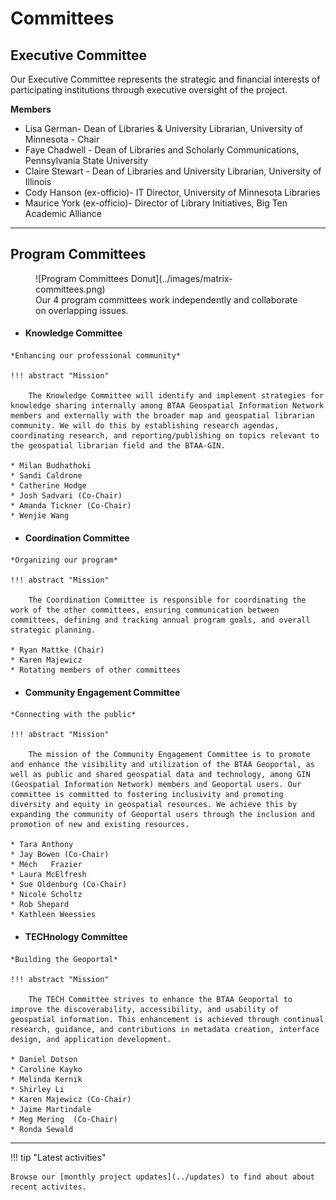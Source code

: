 # Committees

## Executive Committee

Our Executive Committee represents the strategic and financial interests of participating institutions through executive oversight of the project.

**Members**

* Lisa German- Dean of Libraries & University Librarian, University of Minnesota - Chair
* Faye Chadwell - Dean of Libraries and Scholarly Communications, Pennsylvania State University
* Claire Stewart - Dean of Libraries and University Librarian, University of Illinois
* Cody Hanson (ex-officio)- IT Director, University of Minnesota Libraries
* Maurice York (ex-officio)- Director of Library Initiatives, Big Ten Academic Alliance

---


## Program Committees

<figure markdown="span">
  ![Program Committees Donut](../images/matrix-committees.png)
  <figcaption>Our 4 program committees work independently and collaborate on overlapping issues.</figcaption>
</figure>



<div class="grid cards" markdown>

-    #### Knowledge Committee

    *Enhancing our professional community*
    
    !!! abstract "Mission"
    
		The Knowledge Committee will identify and implement strategies for knowledge sharing internally among BTAA Geospatial Information Network members and externally with the broader map and geospatial librarian community. We will do this by establishing research agendas, coordinating research, and reporting/publishing on topics relevant to the geospatial librarian field and the BTAA-GIN. 

    * Milan Budhathoki
    * Sandi Caldrone
    * Catherine Hodge
    * Josh Sadvari (Co-Chair)
    * Amanda Tickner (Co-Chair)
    * Wenjie Wang

-    #### Coordination Committee

    *Organizing our program*

    !!! abstract "Mission"
    
	    The Coordination Committee is responsible for coordinating the work of the other committees, ensuring communication between committees, defining and tracking annual program goals, and overall strategic planning.

    * Ryan Mattke (Chair)
    * Karen Majewicz
    * Rotating members of other committees

-    #### Community Engagement Committee

    *Connecting with the public*
    
    !!! abstract "Mission"
    
	    The mission of the Community Engagement Committee is to promote and enhance the visibility and utilization of the BTAA Geoportal, as well as public and shared geospatial data and technology, among GIN (Geospatial Information Network) members and Geoportal users. Our committee is committed to fostering inclusivity and promoting diversity and equity in geospatial resources. We achieve this by expanding the community of Geoportal users through the inclusion and promotion of new and existing resources.
 
    * Tara Anthony
    * Jay Bowen (Co-Chair)
    * Méch	 Frazier
    * Laura McElfresh
    * Sue Oldenburg (Co-Chair)
    * Nicole Scholtz
    * Rob Shepard
    * Kathleen Weessies

-    #### TECHnology Committee

    *Building the Geoportal*
    
    !!! abstract "Mission"
    
		The TECH Committee strives to enhance the BTAA Geoportal to improve the discoverability, accessibility, and usability of geospatial information. This enhancement is achieved through continual research, guidance, and contributions in metadata creation, interface design, and application development.

    * Daniel Dotson
    * Caroline Kayko
    * Melinda Kernik
    * Shirley Li
    * Karen Majewicz (Co-Chair)
    * Jaime Martindale
    * Meg Mering  (Co-Chair)
    * Ronda Sewald

</div>

---

!!! tip "Latest activities"

	Browse our [monthly project updates](../updates) to find about about recent activites.



